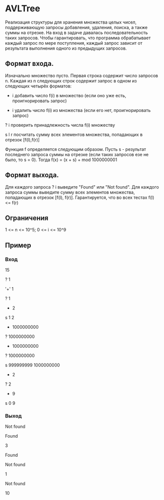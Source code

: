 # AVLTree

Реализация структуры для хранения множества целых чисел, поддерживающую запросы добавления, удаления, поиска, а также суммы на отрезке. На вход в задаче давалась последовательность таких запросов. Чтобы гарантировать, что программа обрабатывает каждый запрос по мере поступления, каждый запрос зависит от результата выполнения одного из предыдущих запросов.

## Формат входа. 
Изначально множество пусто. Первая строка содержит число запросов n. Каждая из n следующих строк содержит запрос в одном из следующих четырёх форматов:

+ i добавить число f(i) в множество (если оно уже есть, проигнорировать запрос)

- i удалить число f(i) из множества (если его нет, проигнорировать запрос)

? i проверить принадлежность числа f(i) множеству

s l r посчитать сумму всех элементов множества, попадающих в отрезок [f(l),f(r)]

Функция f определяется следующим образом. Пусть s - результат последнего запроса суммы на отрезке (если таких запросов езе не было, то s = 0). Тогда f(x) = (x + s) + mod 1000000001

## Формат выхода.
Для каждого запроса ? i выведите "Found" или "Not found". Для каждого запроса суммы выведите сумму всех элементов множества, попадающих в отрезок [f(l), f(r)]. Гарантируется, что во всех тестах f(l) <= f(r)

## Ограничения
1 <= n <= 10^5; 0 <= i <= 10^9

## Пример
### Вход
15

? 1

'+' 1

? 1

+ 2

s 1 2

+ 1000000000

? 1000000000

- 1000000000

? 1000000000

s 999999999 1000000000

- 2

? 2

+ 9

s 0 9
### Выход
Not found

Found

3

Found

Not found

1

Not found

10
